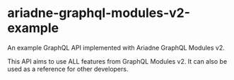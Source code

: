 # ariadne-graphql-modules-v2-example

An example GraphQL API implemented with Ariadne GraphQL Modules v2.

This API aims to use ALL features from GraphQL Modules v2. It can also be used as a reference for other developers.
